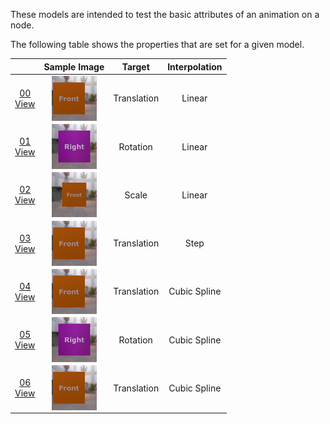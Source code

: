 These models are intended to test the basic attributes of an animation on a node.  

The following table shows the properties that are set for a given model.  

|   | Sample Image | Target | Interpolation |
| :---: | :---: | :---: | :---: |
| [00](Animation_Node_00.gltf)<br>[View](https://bghgary.github.io/glTF-Assets-Viewer/?folder=0&model=0) | [<img src="Figures/Thumbnails/Animation_Node_00.png" align="middle">](Figures/SampleImages/Animation_Node_00.png) | Translation | Linear |
| [01](Animation_Node_01.gltf)<br>[View](https://bghgary.github.io/glTF-Assets-Viewer/?folder=0&model=1) | [<img src="Figures/Thumbnails/Animation_Node_01.png" align="middle">](Figures/SampleImages/Animation_Node_01.png) | Rotation | Linear |
| [02](Animation_Node_02.gltf)<br>[View](https://bghgary.github.io/glTF-Assets-Viewer/?folder=0&model=2) | [<img src="Figures/Thumbnails/Animation_Node_02.png" align="middle">](Figures/SampleImages/Animation_Node_02.png) | Scale | Linear |
| [03](Animation_Node_03.gltf)<br>[View](https://bghgary.github.io/glTF-Assets-Viewer/?folder=0&model=3) | [<img src="Figures/Thumbnails/Animation_Node_03.png" align="middle">](Figures/SampleImages/Animation_Node_03.png) | Translation | Step |
| [04](Animation_Node_04.gltf)<br>[View](https://bghgary.github.io/glTF-Assets-Viewer/?folder=0&model=4) | [<img src="Figures/Thumbnails/Animation_Node_04.png" align="middle">](Figures/SampleImages/Animation_Node_04.png) | Translation | Cubic Spline |
| [05](Animation_Node_05.gltf)<br>[View](https://bghgary.github.io/glTF-Assets-Viewer/?folder=0&model=5) | [<img src="Figures/Thumbnails/Animation_Node_05.png" align="middle">](Figures/SampleImages/Animation_Node_05.png) | Rotation | Cubic Spline |
| [06](Animation_Node_06.gltf)<br>[View](https://bghgary.github.io/glTF-Assets-Viewer/?folder=0&model=6) | [<img src="Figures/Thumbnails/Animation_Node_06.png" align="middle">](Figures/SampleImages/Animation_Node_06.png) | Translation | Cubic Spline |
 
